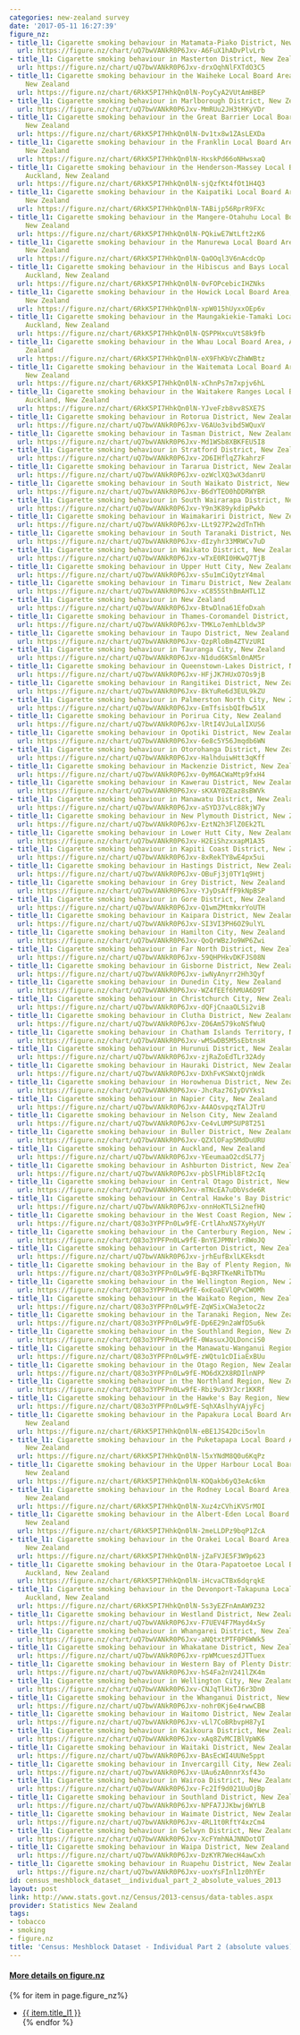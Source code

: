 ```yaml
---
categories: new-zealand survey
date: '2017-05-11 16:27:39'
figure_nz:
- title_l1: Cigarette smoking behaviour in Matamata-Piako District, New Zealand
  url: https://figure.nz/chart/uQ7bwVANkR0P6Jxv-A6FuX1hADvPlvLrb
- title_l1: Cigarette smoking behaviour in Masterton District, New Zealand
  url: https://figure.nz/chart/uQ7bwVANkR0P6Jxv-drxOqhNlFXTdO3C5
- title_l1: Cigarette smoking behaviour in the Waiheke Local Board Area, Auckland,
    New Zealand
  url: https://figure.nz/chart/6RkK5PI7HhkQn0lN-PoyCyA2VUtAmHBEP
- title_l1: Cigarette smoking behaviour in Marlborough District, New Zealand
  url: https://figure.nz/chart/uQ7bwVANkR0P6Jxv-MmRUu2JH3tHKyVDr
- title_l1: Cigarette smoking behaviour in the Great Barrier Local Board Area, Auckland,
    New Zealand
  url: https://figure.nz/chart/6RkK5PI7HhkQn0lN-Dv1tx8w1ZAsLEXDa
- title_l1: Cigarette smoking behaviour in the Franklin Local Board Area, Auckland,
    New Zealand
  url: https://figure.nz/chart/6RkK5PI7HhkQn0lN-HxskPd66oNHwsxaQ
- title_l1: Cigarette smoking behaviour in the Henderson-Massey Local Board Area,
    Auckland, New Zealand
  url: https://figure.nz/chart/6RkK5PI7HhkQn0lN-sjQzfKt4fOt1H4Q3
- title_l1: Cigarette smoking behaviour in the Kaipatiki Local Board Area, Auckland,
    New Zealand
  url: https://figure.nz/chart/6RkK5PI7HhkQn0lN-TABijp56RprR9FXc
- title_l1: Cigarette smoking behaviour in the Mangere-Otahuhu Local Board Area, Auckland,
    New Zealand
  url: https://figure.nz/chart/6RkK5PI7HhkQn0lN-PQkiwE7WtLft2zK6
- title_l1: Cigarette smoking behaviour in the Manurewa Local Board Area, Auckland,
    New Zealand
  url: https://figure.nz/chart/6RkK5PI7HhkQn0lN-QaOOql3V6nAcdcOp
- title_l1: Cigarette smoking behaviour in the Hibiscus and Bays Local Board Area,
    Auckland, New Zealand
  url: https://figure.nz/chart/6RkK5PI7HhkQn0lN-0vFOPcebicIHZNks
- title_l1: Cigarette smoking behaviour in the Howick Local Board Area, Auckland,
    New Zealand
  url: https://figure.nz/chart/6RkK5PI7HhkQn0lN-xpW015hUyxxOEp6v
- title_l1: Cigarette smoking behaviour in the Maungakiekie-Tamaki Local Board Area,
    Auckland, New Zealand
  url: https://figure.nz/chart/6RkK5PI7HhkQn0lN-QSPPHxcuVtS8k9fb
- title_l1: Cigarette smoking behaviour in the Whau Local Board Area, Auckland, New
    Zealand
  url: https://figure.nz/chart/6RkK5PI7HhkQn0lN-eX9FhKbVcZhWWBtz
- title_l1: Cigarette smoking behaviour in the Waitemata Local Board Area, Auckland,
    New Zealand
  url: https://figure.nz/chart/6RkK5PI7HhkQn0lN-xChnPs7m7xpjv6hL
- title_l1: Cigarette smoking behaviour in the Waitakere Ranges Local Board Area,
    Auckland, New Zealand
  url: https://figure.nz/chart/6RkK5PI7HhkQn0lN-YJveFzb8vv8SXE7S
- title_l1: Cigarette smoking behaviour in Rotorua District, New Zealand
  url: https://figure.nz/chart/uQ7bwVANkR0P6Jxv-V6AUo3vibd5WQuxV
- title_l1: Cigarette smoking behaviour in Tasman District, New Zealand
  url: https://figure.nz/chart/uQ7bwVANkR0P6Jxv-Md1WSb8XBKFEU5I8
- title_l1: Cigarette smoking behaviour in Stratford District, New Zealand
  url: https://figure.nz/chart/uQ7bwVANkR0P6Jxv-2D6IHflqZ7kahrzF
- title_l1: Cigarette smoking behaviour in Tararua District, New Zealand
  url: https://figure.nz/chart/uQ7bwVANkR0P6Jxv-ozWclXQ3wX3danrU
- title_l1: Cigarette smoking behaviour in South Waikato District, New Zealand
  url: https://figure.nz/chart/uQ7bwVANkR0P6Jxv-B6dYTEO0hDDRWYBR
- title_l1: Cigarette smoking behaviour in South Wairarapa District, New Zealand
  url: https://figure.nz/chart/uQ7bwVANkR0P6Jxv-Y9n3K89ykdipPwkb
- title_l1: Cigarette smoking behaviour in Waimakariri District, New Zealand
  url: https://figure.nz/chart/uQ7bwVANkR0P6Jxv-LLt927P2w2dTnTHh
- title_l1: Cigarette smoking behaviour in South Taranaki District, New Zealand
  url: https://figure.nz/chart/uQ7bwVANkR0P6Jxv-dIzyhr33MRWCv7uD
- title_l1: Cigarette smoking behaviour in Waikato District, New Zealand
  url: https://figure.nz/chart/uQ7bwVANkR0P6Jxv-wTxE0RI0HKwQ7TjB
- title_l1: Cigarette smoking behaviour in Upper Hutt City, New Zealand
  url: https://figure.nz/chart/uQ7bwVANkR0P6Jxv-s5u1mCiQytzY4mal
- title_l1: Cigarette smoking behaviour in Timaru District, New Zealand
  url: https://figure.nz/chart/uQ7bwVANkR0P6Jxv-xC855SthBmAHTL1Z
- title_l1: Cigarette smoking behaviour in New Zealand
  url: https://figure.nz/chart/uQ7bwVANkR0P6Jxv-BtwDlna61EfoDxah
- title_l1: Cigarette smoking behaviour in Thames-Coromandel District, New Zealand
  url: https://figure.nz/chart/uQ7bwVANkR0P6Jxv-TMKLo7emhLbldw3P
- title_l1: Cigarette smoking behaviour in Taupo District, New Zealand
  url: https://figure.nz/chart/uQ7bwVANkR0P6Jxv-QzpRloBm4ZTVzURI
- title_l1: Cigarette smoking behaviour in Tauranga City, New Zealand
  url: https://figure.nz/chart/uQ7bwVANkR0P6Jxv-N1dud6KSml0nAM5r
- title_l1: Cigarette smoking behaviour in Queenstown-Lakes District, New Zealand
  url: https://figure.nz/chart/uQ7bwVANkR0P6Jxv-HFjJK7HUxO7Os9jB
- title_l1: Cigarette smoking behaviour in Rangitikei District, New Zealand
  url: https://figure.nz/chart/uQ7bwVANkR0P6Jxv-8kYuRe6d3EUL9kZU
- title_l1: Cigarette smoking behaviour in Palmerston North City, New Zealand
  url: https://figure.nz/chart/uQ7bwVANkR0P6Jxv-EmTfsisbQIfbw51X
- title_l1: Cigarette smoking behaviour in Porirua City, New Zealand
  url: https://figure.nz/chart/uQ7bwVANkR0P6Jxv-lRtI4VJuLalIXUS6
- title_l1: Cigarette smoking behaviour in Opotiki District, New Zealand
  url: https://figure.nz/chart/uQ7bwVANkR0P6Jxv-6e8c5Y56Jmqdb6WN
- title_l1: Cigarette smoking behaviour in Otorohanga District, New Zealand
  url: https://figure.nz/chart/uQ7bwVANkR0P6Jxv-HalhduiwHtt3qKff
- title_l1: Cigarette smoking behaviour in Mackenzie District, New Zealand
  url: https://figure.nz/chart/uQ7bwVANkR0P6Jxv-0yM6ACWaMtp9fxH4
- title_l1: Cigarette smoking behaviour in Kawerau District, New Zealand
  url: https://figure.nz/chart/uQ7bwVANkR0P6Jxv-sKXAY0ZEaz8sBWVk
- title_l1: Cigarette smoking behaviour in Manawatu District, New Zealand
  url: https://figure.nz/chart/uQ7bwVANkR0P6Jxv-aSYD37vLc88kjW7y
- title_l1: Cigarette smoking behaviour in New Plymouth District, New Zealand
  url: https://figure.nz/chart/uQ7bwVANkR0P6Jxv-EztN2h3FlZ0Ek2TL
- title_l1: Cigarette smoking behaviour in Lower Hutt City, New Zealand
  url: https://figure.nz/chart/uQ7bwVANkR0P6Jxv-H2EiShzxxapM1A35
- title_l1: Cigarette smoking behaviour in Kapiti Coast District, New Zealand
  url: https://figure.nz/chart/uQ7bwVANkR0P6Jxv-8xRekTY8wE4px5ui
- title_l1: Cigarette smoking behaviour in Hastings District, New Zealand
  url: https://figure.nz/chart/uQ7bwVANkR0P6Jxv-OBuFj3j0TY1q9Htj
- title_l1: Cigarette smoking behaviour in Grey District, New Zealand
  url: https://figure.nz/chart/uQ7bwVANkR0P6Jxv-YJyDsAffF9kNpBSP
- title_l1: Cigarette smoking behaviour in Gore District, New Zealand
  url: https://figure.nz/chart/uQ7bwVANkR0P6Jxv-Q1wmZMtmkxrYoUTH
- title_l1: Cigarette smoking behaviour in Kaipara District, New Zealand
  url: https://figure.nz/chart/uQ7bwVANkR0P6Jxv-SI3VI3PH6OZ9ulYL
- title_l1: Cigarette smoking behaviour in Hamilton City, New Zealand
  url: https://figure.nz/chart/uQ7bwVANkR0P6Jxv-QoQrWBzJo9WP6Zwi
- title_l1: Cigarette smoking behaviour in Far North District, New Zealand
  url: https://figure.nz/chart/uQ7bwVANkR0P6Jxv-59QHPHkvDKFJS08N
- title_l1: Cigarette smoking behaviour in Gisborne District, New Zealand
  url: https://figure.nz/chart/uQ7bwVANkR0P6Jxv-iwNyAnyrr2Hh3Qyf
- title_l1: Cigarette smoking behaviour in Dunedin City, New Zealand
  url: https://figure.nz/chart/uQ7bwVANkR0P6Jxv-WZ4fEEf6hMUA6D9T
- title_l1: Cigarette smoking behaviour in Christchurch City, New Zealand
  url: https://figure.nz/chart/uQ7bwVANkR0P6Jxv-dQFjCnaaOLSi2viB
- title_l1: Cigarette smoking behaviour in Clutha District, New Zealand
  url: https://figure.nz/chart/uQ7bwVANkR0P6Jxv-Z06Am579koNSfWuQ
- title_l1: Cigarette smoking behaviour in Chatham Islands Territory, New Zealand
  url: https://figure.nz/chart/uQ7bwVANkR0P6Jxv-wMSwDB5M5sEbtnsH
- title_l1: Cigarette smoking behaviour in Hurunui District, New Zealand
  url: https://figure.nz/chart/uQ7bwVANkR0P6Jxv-zjRaZoEdTLr32Ady
- title_l1: Cigarette smoking behaviour in Hauraki District, New Zealand
  url: https://figure.nz/chart/uQ7bwVANkR0P6Jxv-DXhFvKSWxtQjnWdk
- title_l1: Cigarette smoking behaviour in Horowhenua District, New Zealand
  url: https://figure.nz/chart/uQ7bwVANkR0P6Jxv-JhcRaz76IyDVYks1
- title_l1: Cigarette smoking behaviour in Napier City, New Zealand
  url: https://figure.nz/chart/uQ7bwVANkR0P6Jxv-A4AOsvpqzTAlJTrU
- title_l1: Cigarette smoking behaviour in Nelson City, New Zealand
  url: https://figure.nz/chart/uQ7bwVANkR0P6Jxv-Ce4vLUMPSUP8T251
- title_l1: Cigarette smoking behaviour in Buller District, New Zealand
  url: https://figure.nz/chart/uQ7bwVANkR0P6Jxv-QZXlOFap5MdDuURU
- title_l1: Cigarette smoking behaviour in Auckland, New Zealand
  url: https://figure.nz/chart/uQ7bwVANkR0P6Jxv-YEeumaaO2cdSL77j
- title_l1: Cigarette smoking behaviour in Ashburton District, New Zealand
  url: https://figure.nz/chart/uQ7bwVANkR0P6Jxv-pbSlFMibl8Ft2cIq
- title_l1: Cigarette smoking behaviour in Central Otago District, New Zealand
  url: https://figure.nz/chart/uQ7bwVANkR0P6Jxv-mTNcEA7uDbVsde6R
- title_l1: Cigarette smoking behaviour in Central Hawke's Bay District, New Zealand
  url: https://figure.nz/chart/uQ7bwVANkR0P6Jxv-onnHoKTLSi2nefHQ
- title_l1: Cigarette smoking behaviour in the West Coast Region, New Zealand
  url: https://figure.nz/chart/Q83o3YPFPn0Lw9fE-CrtlAhxNS7XyHyUY
- title_l1: Cigarette smoking behaviour in the Canterbury Region, New Zealand
  url: https://figure.nz/chart/Q83o3YPFPn0Lw9fE-BnYEJPMNrlr8WoJQ
- title_l1: Cigarette smoking behaviour in Carterton District, New Zealand
  url: https://figure.nz/chart/uQ7bwVANkR0P6Jxv-jrhEufBxlLKEksdt
- title_l1: Cigarette smoking behaviour in the Bay of Plenty Region, New Zealand
  url: https://figure.nz/chart/Q83o3YPFPn0Lw9fE-Bq3RFTKeNRiTbTMu
- title_l1: Cigarette smoking behaviour in the Wellington Region, New Zealand
  url: https://figure.nz/chart/Q83o3YPFPn0Lw9fE-6xEoaEVlQPvCWOMh
- title_l1: Cigarette smoking behaviour in the Waikato Region, New Zealand
  url: https://figure.nz/chart/Q83o3YPFPn0Lw9fE-ZqWSixCWa3etoc2z
- title_l1: Cigarette smoking behaviour in the Taranaki Region, New Zealand
  url: https://figure.nz/chart/Q83o3YPFPn0Lw9fE-Dp6E29n2aWfD5u6k
- title_l1: Cigarette smoking behaviour in the Southland Region, New Zealand
  url: https://figure.nz/chart/Q83o3YPFPn0Lw9fE-0WasuxJQLDonciS0
- title_l1: Cigarette smoking behaviour in the Manawatu-Wanganui Region, New Zealand
  url: https://figure.nz/chart/Q83o3YPFPn0Lw9fE-zWQtu1cDIiaExBUu
- title_l1: Cigarette smoking behaviour in the Otago Region, New Zealand
  url: https://figure.nz/chart/Q83o3YPFPn0Lw9fE-MO6dX2X8RDIlnNPP
- title_l1: Cigarette smoking behaviour in the Northland Region, New Zealand
  url: https://figure.nz/chart/Q83o3YPFPn0Lw9fE-Rbi9u93YJcr1KKRf
- title_l1: Cigarette smoking behaviour in the Hawke's Bay Region, New Zealand
  url: https://figure.nz/chart/Q83o3YPFPn0Lw9fE-SqhXAslhyVAjyFcj
- title_l1: Cigarette smoking behaviour in the Papakura Local Board Area, Auckland,
    New Zealand
  url: https://figure.nz/chart/6RkK5PI7HhkQn0lN-eBE1JS42Dci5ovln
- title_l1: Cigarette smoking behaviour in the Puketapapa Local Board Area, Auckland,
    New Zealand
  url: https://figure.nz/chart/6RkK5PI7HhkQn0lN-l5xYNdM8Q0u6KqPz
- title_l1: Cigarette smoking behaviour in the Upper Harbour Local Board Area, Auckland,
    New Zealand
  url: https://figure.nz/chart/6RkK5PI7HhkQn0lN-KOQakb6yQ3eAc6km
- title_l1: Cigarette smoking behaviour in the Rodney Local Board Area, Auckland,
    New Zealand
  url: https://figure.nz/chart/6RkK5PI7HhkQn0lN-Xuz4zCVhiKVSrMOI
- title_l1: Cigarette smoking behaviour in the Albert-Eden Local Board Area, Auckland,
    New Zealand
  url: https://figure.nz/chart/6RkK5PI7HhkQn0lN-2meLLDPz9bqP1ZcA
- title_l1: Cigarette smoking behaviour in the Orakei Local Board Area, Auckland,
    New Zealand
  url: https://figure.nz/chart/6RkK5PI7HhkQn0lN-jZaFVJE5F3W9p623
- title_l1: Cigarette smoking behaviour in the Otara-Papatoetoe Local Board Area,
    Auckland, New Zealand
  url: https://figure.nz/chart/6RkK5PI7HhkQn0lN-iHcvaCTBx6dqrqkE
- title_l1: Cigarette smoking behaviour in the Devonport-Takapuna Local Board Area,
    Auckland, New Zealand
  url: https://figure.nz/chart/6RkK5PI7HhkQn0lN-5s3yEZFnAmAW9Z32
- title_l1: Cigarette smoking behaviour in Westland District, New Zealand
  url: https://figure.nz/chart/uQ7bwVANkR0P6Jxv-F7UEV4F7Mayd4xSy
- title_l1: Cigarette smoking behaviour in Whangarei District, New Zealand
  url: https://figure.nz/chart/uQ7bwVANkR0P6Jxv-aNQtxtPTF0P6WWk5
- title_l1: Cigarette smoking behaviour in Whakatane District, New Zealand
  url: https://figure.nz/chart/uQ7bwVANkR0P6Jxv-rpWMcueszdJTTuex
- title_l1: Cigarette smoking behaviour in Western Bay of Plenty District, New Zealand
  url: https://figure.nz/chart/uQ7bwVANkR0P6Jxv-hS4Fa2nV241lZK4m
- title_l1: Cigarette smoking behaviour in Wellington City, New Zealand
  url: https://figure.nz/chart/uQ7bwVANkR0P6Jxv-CNJqTlHxTJ6r3Dn0
- title_l1: Cigarette smoking behaviour in the Whanganui District, New Zealand
  url: https://figure.nz/chart/uQ7bwVANkR0P6Jxv-nohr0Kj6e4rwwCBB
- title_l1: Cigarette smoking behaviour in Waitomo District, New Zealand
  url: https://figure.nz/chart/uQ7bwVANkR0P6Jxv-vLl7CoBRbvpH87yI
- title_l1: Cigarette smoking behaviour in Kaikoura District, New Zealand
  url: https://figure.nz/chart/uQ7bwVANkR0P6Jxv-xAq8ZvMCIBlVpWK6
- title_l1: Cigarette smoking behaviour in Waitaki District, New Zealand
  url: https://figure.nz/chart/uQ7bwVANkR0P6Jxv-BAsEcWI4UUNe5ppt
- title_l1: Cigarette smoking behaviour in Invercargill City, New Zealand
  url: https://figure.nz/chart/uQ7bwVANkR0P6Jxv-UAu6zA0nnrXsf43o
- title_l1: Cigarette smoking behaviour in Wairoa District, New Zealand
  url: https://figure.nz/chart/uQ7bwVANkR0P6Jxv-Fc2If9d021UuOjBp
- title_l1: Cigarette smoking behaviour in Southland District, New Zealand
  url: https://figure.nz/chart/uQ7bwVANkR0P6Jxv-NPFA7JJKbwj6WYLB
- title_l1: Cigarette smoking behaviour in Waimate District, New Zealand
  url: https://figure.nz/chart/uQ7bwVANkR0P6Jxv-4RL1t0RftY4xzCm4
- title_l1: Cigarette smoking behaviour in Selwyn District, New Zealand
  url: https://figure.nz/chart/uQ7bwVANkR0P6Jxv-XcFYmhNAJNNDotOT
- title_l1: Cigarette smoking behaviour in Waipa District, New Zealand
  url: https://figure.nz/chart/uQ7bwVANkR0P6Jxv-DzKYR7WecH4awCxh
- title_l1: Cigarette smoking behaviour in Ruapehu District, New Zealand
  url: https://figure.nz/chart/uQ7bwVANkR0P6Jxv-uoxYsFInl1z0hYEr
id: census_meshblock_dataset__individual_part_2_absolute_values_2013
layout: post
link: http://www.stats.govt.nz/Census/2013-census/data-tables.aspx
provider: Statistics New Zealand
tags:
- tobacco
- smoking
- figure.nz
title: 'Census: Meshblock Dataset - Individual Part 2 (absolute values) 2013'
---
```


<h4><u> More details on figure.nz</u></h4>
{% for item in page.figure_nz%}
<ul class="post-list-l2">
    <li><a href="{{ item.url }}">{{ item.title_l1 }}</a></li>
{% endfor %}
</ul>